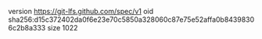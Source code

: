 version https://git-lfs.github.com/spec/v1
oid sha256:d15c372402da0f6e23e70c5850a328060c87e75e52affa0b84398306c2b8a333
size 1022
